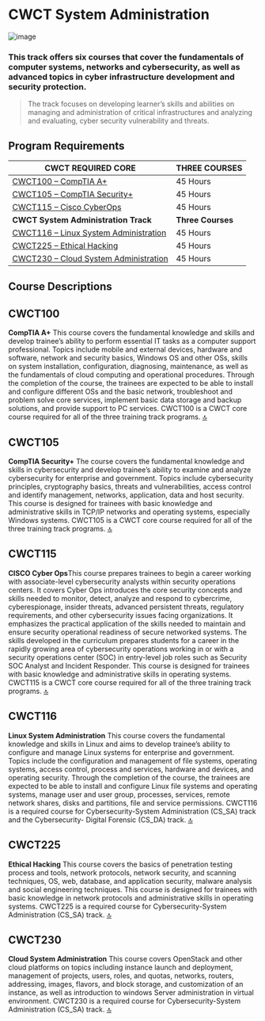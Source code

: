 # CWCT System Administration

![image](https://user-images.githubusercontent.com/63247801/134220248-3ebfa24f-a2dd-4dc7-ab2e-d30bc2c95070.png)

### This track offers six courses that cover the fundamentals of computer systems, networks and cybersecurity, as well as advanced topics in cyber infrastructure development and security protection.

> The track focuses on developing learner’s skills and abilities on managing and administration of critical infrastructures and analyzing and evaluating, cyber security vulnerability and threats.

## Program Requirements

| CWCT REQUIRED CORE                                | THREE COURSES     |
|---------------------------------------------------|-------------------|
| [CWCT100 – CompTIA A+](#CWCT100)                  | 45 Hours          |
| [CWCT105 – CompTIA Security+](#CWCT105)           | 45 Hours          |
| [CWCT115 – Cisco CyberOps](#CWCT115)              | 45 Hours          |
| **CWCT System Administration Track**              | **Three Courses** |
| [CWCT116 – Linux System Administration](#CWCT116) | 45 Hours          |
| [CWCT225 – Ethical Hacking](#CWCT225)             | 45 Hours          |
| [CWCT230 – Cloud System Administration](#CWCT230) | 45 Hours          |

## Course Descriptions

## CWCT100 
**CompTIA A+** This course covers the fundamental knowledge and skills and develop trainee’s ability to perform essential IT tasks as a computer support professional. Topics include mobile and external devices, hardware and software, network and security basics, Windows OS and other OSs, skills on system installation, configuration, diagnosing, maintenance, as well as the fundamentals of cloud computing and operational procedures. Through the completion of the course, the trainees are expected to be able to install and configure different OSs and the basic network, troubleshoot and problem solve core services, implement basic data storage and backup solutions, and provide support to PC services. CWCT100 is a CWCT core course required for all of the three training track programs.
[:top:](#program-requirements)

## CWCT105 
**CompTIA Security+** The course covers the fundamental knowledge and skills in cybersecurity and develop trainee’s ability to examine and analyze cybersecurity for enterprise and government. Topics include cybersecurity principles, cryptography basics, threats and vulnerabilities, access control and identify management, networks, application, data and host security. This course is designed for trainees with basic knowledge and administrative skills in TCP/IP networks and operating systems, especially Windows systems. CWCT105 is a CWCT core course required for all of the three training track programs.
[:top:](#program-requirements)

## CWCT115 
**CISCO Cyber Ops**This course prepares trainees to begin a career working with associate-level cybersecurity analysts within security operations centers. It covers Cyber Ops introduces the core security concepts and skills needed to monitor, detect, analyze and respond to cybercrime, cyberespionage, insider threats, advanced persistent threats, regulatory requirements, and other cybersecurity issues facing organizations. It emphasizes the practical application of the skills needed to maintain and ensure security operational readiness of secure networked systems. The skills developed in the curriculum prepares students for a career in the rapidly growing area of cybersecurity operations working in or with a security operations center (SOC) in entry-level job roles such as Security SOC Analyst and Incident Responder. This course is designed for trainees with basic knowledge and administrative skills in operating systems. CWCT115 is a CWCT core course required for all of the three training track programs.
[:top:](#program-requirements)

## CWCT116 
**Linux System Administration** This course covers the fundamental knowledge and skills in Linux and aims to develop trainee’s ability to configure and manage Linux systems for enterprise and government. Topics include the configuration and management of file systems, operating systems, access control, process and services, hardware and devices, and operating security. Through the completion of the course, the trainees are expected to be able to install and configure Linux file systems and operating systems, manage user and user group, processes, services, remote network shares, disks and partitions, file and service permissions. CWCT116 is a required course for Cybersecurity-System Administration (CS_SA) track and the Cybersecurity- Digital Forensic (CS_DA) track.
[:top:](#program-requirements)

## CWCT225 
**Ethical Hacking** This course covers the basics of penetration testing process and tools, network protocols, network security, and scanning techniques, OS, web, database, and application security, malware analysis and social engineering techniques. This course is designed for trainees with basic knowledge in network protocols and administrative skills in operating systems. CWCT225 is a required course for Cybersecurity-System Administration (CS_SA) track.
[:top:](#program-requirements)

## CWCT230 
**Cloud System Administration** This course covers OpenStack and other cloud platforms on topics including instance launch and deployment, management of projects, users, roles, and quotas, networks, routers, addressing, images, flavors, and block storage, and customization of an instance, as well as introduction to windows Server administration in virtual environment. CWCT230 is a required course for Cybersecurity-System Administration (CS_SA) track.
[:top:](#program-requirements)
